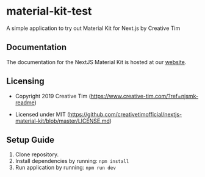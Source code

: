 # material-kit-test
A simple application to try out Material Kit for Next.js by Creative Tim

## Documentation
The documentation for the NextJS Material Kit is hosted at our [website](https://demos.creative-tim.com/nextjs-material-kit/documentation/tutorial?ref=njsmk-readme).

## Licensing

- Copyright 2019 Creative Tim (https://www.creative-tim.com/?ref=njsmk-readme)

- Licensed under MIT (https://github.com/creativetimofficial/nextjs-material-kit/blob/master/LICENSE.md)


## Setup Guide
1. Clone repository.
2. Install dependencies by running: `npm install`
3. Run application by running: `npm run dev`